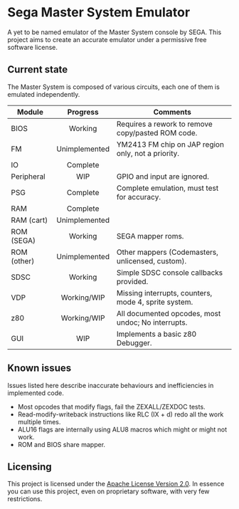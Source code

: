# Sega Master System Emulator #

A yet to be named emulator of the Master System console by SEGA. This project
aims to create an accurate emulator under a permissive free software license.

## Current state ##

The Master System is composed of various circuits, each one of them is
emulated independently.

| Module        | Progress        | Comments                                            |
| ------------- |:---------------:| --------------------------------------------------- |
| BIOS          | Working         | Requires a rework to remove copy/pasted ROM code.   |
| FM            | Unimplemented   | YM2413 FM chip on JAP region only, not a priority.  |
| IO            | Complete        |                                                     |
| Peripheral    | WIP             | GPIO and input are ignored.                         |
| PSG           | Complete        | Complete emulation, must test for accuracy.         |
| RAM           | Complete        |                                                     |
| RAM (cart)    | Unimplemented   |                                                     |
| ROM (SEGA)    | Working         | SEGA mapper roms.                                   |
| ROM (other)   | Unimplemented   | Other mappers (Codemasters, unlicensed, custom).    |
| SDSC          | Working         | Simple SDSC console callbacks provided.             |
| VDP           | Working/WIP     | Missing interrupts, counters, mode 4, sprite system.|
| z80           | Working/WIP     | All documented opcodes, most undoc; No interrupts.  |
| GUI           | WIP             | Implements a basic z80 Debugger.                    |

## Known issues ##

Issues listed here describe inaccurate behaviours and inefficiencies in implemented code.

- Most opcodes that modify flags, fail the ZEXALL/ZEXDOC tests.
- Read-modify-writeback instructions like RLC (IX + d) redo all the work multiple times.
- ALU16 flags are internally using ALU8 macros which might or might not work.
- ROM and BIOS share mapper.

## Licensing ##

This project is licensed under the 
[Apache License Version 2.0](http://www.apache.org/licenses/LICENSE-2.0). In 
essence you can use this project, even on proprietary software, with very few
restrictions.
